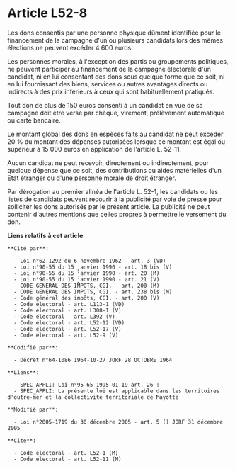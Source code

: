 # Article L52-8

Les dons consentis par une personne physique dûment identifiée pour le financement de la campagne d'un ou plusieurs candidats
lors des mêmes élections ne peuvent excéder 4 600 euros.

Les personnes morales, à l'exception des partis ou groupements politiques, ne peuvent participer au financement de la
campagne électorale d'un candidat, ni en lui consentant des dons sous quelque forme que ce soit, ni en lui fournissant des
biens, services ou autres avantages directs ou indirects à des prix inférieurs à ceux qui sont habituellement pratiqués.

Tout don de plus de 150 euros consenti à un candidat en vue de sa campagne doit être versé par chèque, virement, prélèvement
automatique ou carte bancaire.

Le montant global des dons en espèces faits au candidat ne peut excéder 20 % du montant des dépenses autorisées lorsque ce
montant est égal ou supérieur à 15 000 euros en application de l'article L. 52-11.

Aucun candidat ne peut recevoir, directement ou indirectement, pour quelque dépense que ce soit, des contributions ou aides
matérielles d'un Etat étranger ou d'une personne morale de droit étranger.

Par dérogation au premier alinéa de l'article L. 52-1, les candidats ou les listes de candidats peuvent recourir à la
publicité par voie de presse pour solliciter les dons autorisés par le présent article. La publicité ne peut contenir
d'autres mentions que celles propres à permettre le versement du don.

**Liens relatifs à cet article**

	**Cité par**:

	  - Loi n°62-1292 du 6 novembre 1962 - art. 3 (VD)
	  - Loi n°90-55 du 15 janvier 1990 - art. 18 bis (V)
	  - Loi n°90-55 du 15 janvier 1990 - art. 20 (M)
	  - Loi n°90-55 du 15 janvier 1990 - art. 21 (V)
	  - CODE GENERAL DES IMPOTS, CGI. - art. 200 (M)
	  - CODE GENERAL DES IMPOTS, CGI. - art. 238 bis (M)
	  - Code général des impôts, CGI. - art. 200 (V)
	  - Code électoral - art. L113-1 (VD)
	  - Code électoral - art. L308-1 (V)
	  - Code électoral - art. L392 (V)
	  - Code électoral - art. L52-12 (VD)
	  - Code électoral - art. L52-17 (V)
	  - Code électoral - art. L52-9 (V)

	**Codifié par**:

	  - Décret n°64-1086 1964-10-27 JORF 28 OCTOBRE 1964

	**Liens**:

	  - SPEC_APPLI: Loi n°95-65 1995-01-19 art. 26 :
	  - SPEC_APPLI: La présente loi est applicable dans les territoires d'outre-mer et la collectivité territoriale de Mayotte

	**Modifié par**:

	  - Loi n°2005-1719 du 30 décembre 2005 - art. 5 () JORF 31 décembre 2005

	**Cite**:

	  - Code électoral - art. L52-1 (M)
	  - Code électoral - art. L52-11 (M)
